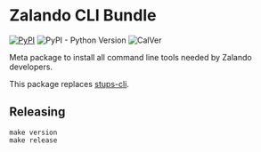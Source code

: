 # Zalando CLI Bundle

[![PyPI](https://img.shields.io/pypi/v/zalando-cli-bundle)](https://pypi.org/project/zalando-cli-bundle/)
![PyPI - Python Version](https://img.shields.io/pypi/pyversions/zalando-cli-bundle)
![CalVer](https://img.shields.io/badge/calver-YY.MM.MICRO-22bfda.svg)

Meta package to install all command line tools needed by Zalando developers.

This package replaces [stups-cli](https://github.com/zalando-stups/stups-cli).

## Releasing

```
make version
make release
```
